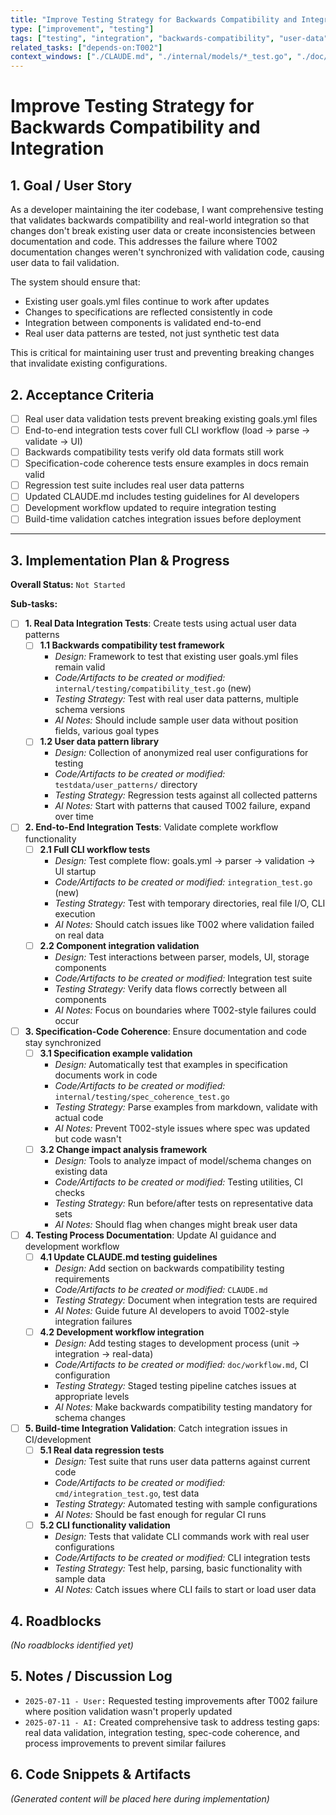 ```yaml
---
title: "Improve Testing Strategy for Backwards Compatibility and Integration"
type: ["improvement", "testing"]
tags: ["testing", "integration", "backwards-compatibility", "user-data", "regression"]
related_tasks: ["depends-on:T002"]
context_windows: ["./CLAUDE.md", "./internal/models/*_test.go", "./doc/specifications/*.md", "./kanban/done/T002*.md"]
---
```


# Improve Testing Strategy for Backwards Compatibility and Integration

## 1. Goal / User Story

As a developer maintaining the iter codebase, I want comprehensive testing that validates backwards compatibility and real-world integration so that changes don't break existing user data or create inconsistencies between documentation and code. This addresses the failure where T002 documentation changes weren't synchronized with validation code, causing user data to fail validation.

The system should ensure that:
- Existing user goals.yml files continue to work after updates
- Changes to specifications are reflected consistently in code
- Integration between components is validated end-to-end
- Real user data patterns are tested, not just synthetic test data

This is critical for maintaining user trust and preventing breaking changes that invalidate existing configurations.

## 2. Acceptance Criteria

- [ ] Real user data validation tests prevent breaking existing goals.yml files
- [ ] End-to-end integration tests cover full CLI workflow (load → parse → validate → UI)
- [ ] Backwards compatibility tests verify old data formats still work
- [ ] Specification-code coherence tests ensure examples in docs remain valid
- [ ] Regression test suite includes real user data patterns
- [ ] Updated CLAUDE.md includes testing guidelines for AI developers
- [ ] Development workflow updated to require integration testing
- [ ] Build-time validation catches integration issues before deployment

---
## 3. Implementation Plan & Progress

**Overall Status:** `Not Started`

**Sub-tasks:**

- [ ] **1. Real Data Integration Tests**: Create tests using actual user data patterns
    - [ ] **1.1 Backwards compatibility test framework**
        - *Design:* Framework to test that existing user goals.yml files remain valid
        - *Code/Artifacts to be created or modified:* `internal/testing/compatibility_test.go` (new)
        - *Testing Strategy:* Test with real user data patterns, multiple schema versions
        - *AI Notes:* Should include sample user data without position fields, various goal types
    - [ ] **1.2 User data pattern library** 
        - *Design:* Collection of anonymized real user configurations for testing
        - *Code/Artifacts to be created or modified:* `testdata/user_patterns/` directory
        - *Testing Strategy:* Regression tests against all collected patterns
        - *AI Notes:* Start with patterns that caused T002 failure, expand over time

- [ ] **2. End-to-End Integration Tests**: Validate complete workflow functionality
    - [ ] **2.1 Full CLI workflow tests**
        - *Design:* Test complete flow: goals.yml → parser → validation → UI startup
        - *Code/Artifacts to be created or modified:* `integration_test.go` (new)
        - *Testing Strategy:* Test with temporary directories, real file I/O, CLI execution
        - *AI Notes:* Should catch issues like T002 where validation failed on real data
    - [ ] **2.2 Component integration validation**
        - *Design:* Test interactions between parser, models, UI, storage components
        - *Code/Artifacts to be created or modified:* Integration test suite
        - *Testing Strategy:* Verify data flows correctly between all components
        - *AI Notes:* Focus on boundaries where T002-style failures could occur

- [ ] **3. Specification-Code Coherence**: Ensure documentation and code stay synchronized
    - [ ] **3.1 Specification example validation**
        - *Design:* Automatically test that examples in specification documents work in code
        - *Code/Artifacts to be created or modified:* `internal/testing/spec_coherence_test.go`
        - *Testing Strategy:* Parse examples from markdown, validate with actual code
        - *AI Notes:* Prevent T002-style issues where spec was updated but code wasn't
    - [ ] **3.2 Change impact analysis framework**
        - *Design:* Tools to analyze impact of model/schema changes on existing data
        - *Code/Artifacts to be created or modified:* Testing utilities, CI checks
        - *Testing Strategy:* Run before/after tests on representative data sets
        - *AI Notes:* Should flag when changes might break user data

- [ ] **4. Testing Process Documentation**: Update AI guidance and development workflow
    - [ ] **4.1 Update CLAUDE.md testing guidelines**
        - *Design:* Add section on backwards compatibility testing requirements
        - *Code/Artifacts to be created or modified:* `CLAUDE.md`
        - *Testing Strategy:* Document when integration tests are required
        - *AI Notes:* Guide future AI developers to avoid T002-style integration failures
    - [ ] **4.2 Development workflow integration**
        - *Design:* Add testing stages to development process (unit → integration → real-data)
        - *Code/Artifacts to be created or modified:* `doc/workflow.md`, CI configuration
        - *Testing Strategy:* Staged testing pipeline catches issues at appropriate levels
        - *AI Notes:* Make backwards compatibility testing mandatory for schema changes

- [ ] **5. Build-time Integration Validation**: Catch integration issues in CI/development
    - [ ] **5.1 Real data regression tests**
        - *Design:* Test suite that runs user data patterns against current code
        - *Code/Artifacts to be created or modified:* `cmd/integration_test.go`, test data
        - *Testing Strategy:* Automated testing with sample configurations
        - *AI Notes:* Should be fast enough for regular CI runs
    - [ ] **5.2 CLI functionality validation**
        - *Design:* Tests that validate CLI commands work with real user configurations
        - *Code/Artifacts to be created or modified:* CLI integration tests
        - *Testing Strategy:* Test help, parsing, basic functionality with sample data
        - *AI Notes:* Catch issues where CLI fails to start or load user data

## 4. Roadblocks

*(No roadblocks identified yet)*

## 5. Notes / Discussion Log

- `2025-07-11 - User:` Requested testing improvements after T002 failure where position validation wasn't properly updated
- `2025-07-11 - AI:` Created comprehensive task to address testing gaps: real data validation, integration testing, spec-code coherence, and process improvements to prevent similar failures

## 6. Code Snippets & Artifacts 

*(Generated content will be placed here during implementation)*